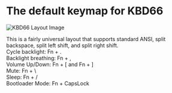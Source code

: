 # The default keymap for KBD66

![KBD66 Layout Image](https://i.imgur.com/QNpHnMe.jpg)

This is a fairly universal layout that supports standard ANSI, split backspace,
split left shift, and split right shift.  
Cycle backlight: Fn + .  
Backlight breathing: Fn + ,  
Volume Up/Down: Fn + [ and Fn + ]  
Mute: Fn + \  
Sleep: Fn + /  
Bootloader Mode: Fn + CapsLock  